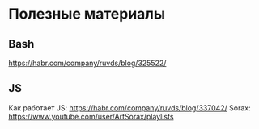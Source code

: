 # Полезные материалы
## Bash
https://habr.com/company/ruvds/blog/325522/

## JS
Как работает JS: https://habr.com/company/ruvds/blog/337042/
Sorax: https://www.youtube.com/user/ArtSorax/playlists
